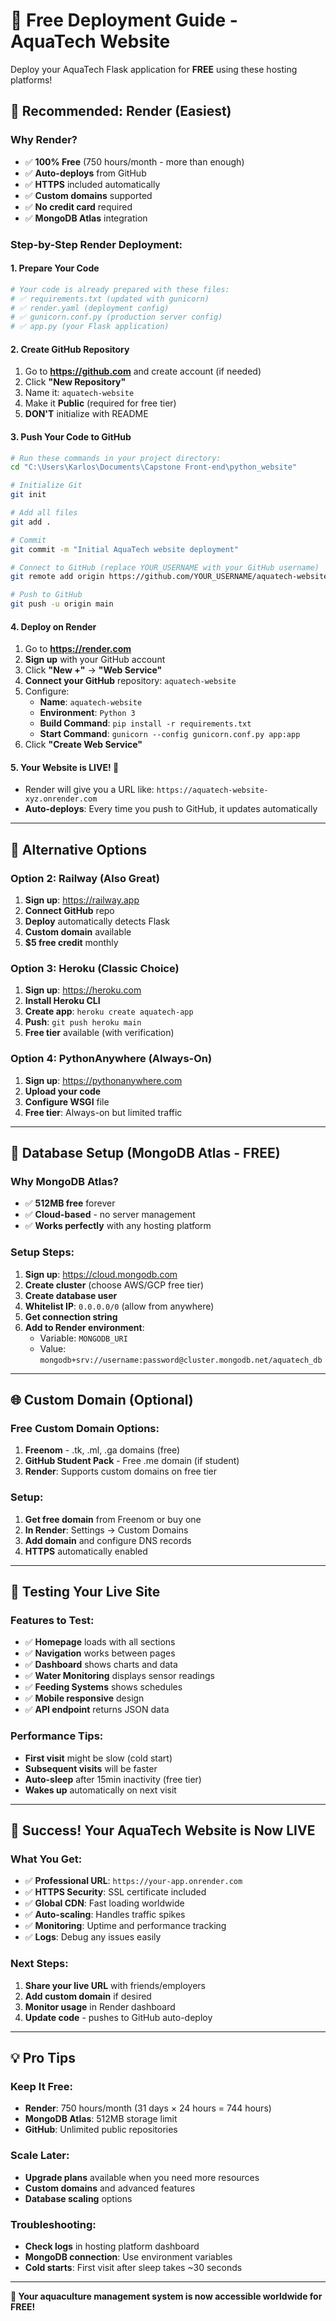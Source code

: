 # 🚀 Free Deployment Guide - AquaTech Website

Deploy your AquaTech Flask application for **FREE** using these hosting platforms!

## 🎯 **Recommended: Render (Easiest)**

### Why Render?
- ✅ **100% Free** (750 hours/month - more than enough)
- ✅ **Auto-deploys** from GitHub
- ✅ **HTTPS** included automatically  
- ✅ **Custom domains** supported
- ✅ **No credit card** required
- ✅ **MongoDB Atlas** integration

### Step-by-Step Render Deployment:

#### 1. **Prepare Your Code**
```bash
# Your code is already prepared with these files:
# ✅ requirements.txt (updated with gunicorn)
# ✅ render.yaml (deployment config)  
# ✅ gunicorn.conf.py (production server config)
# ✅ app.py (your Flask application)
```

#### 2. **Create GitHub Repository**
1. Go to **https://github.com** and create account (if needed)
2. Click **"New Repository"**
3. Name it: `aquatech-website`
4. Make it **Public** (required for free tier)
5. **DON'T** initialize with README

#### 3. **Push Your Code to GitHub**
```bash
# Run these commands in your project directory:
cd "C:\Users\Karlos\Documents\Capstone Front-end\python_website"

# Initialize Git
git init

# Add all files
git add .

# Commit
git commit -m "Initial AquaTech website deployment"

# Connect to GitHub (replace YOUR_USERNAME with your GitHub username)
git remote add origin https://github.com/YOUR_USERNAME/aquatech-website.git

# Push to GitHub
git push -u origin main
```

#### 4. **Deploy on Render**
1. Go to **https://render.com**
2. **Sign up** with your GitHub account
3. Click **"New +"** → **"Web Service"**
4. **Connect your GitHub** repository: `aquatech-website`
5. Configure:
   - **Name**: `aquatech-website`
   - **Environment**: `Python 3`
   - **Build Command**: `pip install -r requirements.txt`
   - **Start Command**: `gunicorn --config gunicorn.conf.py app:app`
6. Click **"Create Web Service"**

#### 5. **Your Website is LIVE! 🎉**
- Render will give you a URL like: `https://aquatech-website-xyz.onrender.com`
- **Auto-deploys**: Every time you push to GitHub, it updates automatically

---

## 🔄 **Alternative Options**

### Option 2: **Railway** (Also Great)
1. **Sign up**: https://railway.app
2. **Connect GitHub** repo
3. **Deploy** automatically detects Flask
4. **Custom domain** available
5. **$5 free credit** monthly

### Option 3: **Heroku** (Classic Choice)
1. **Sign up**: https://heroku.com
2. **Install Heroku CLI**
3. **Create app**: `heroku create aquatech-app`
4. **Push**: `git push heroku main`
5. **Free tier** available (with verification)

### Option 4: **PythonAnywhere** (Always-On)
1. **Sign up**: https://pythonanywhere.com
2. **Upload your code**
3. **Configure WSGI** file
4. **Free tier**: Always-on but limited traffic

---

## 💾 **Database Setup (MongoDB Atlas - FREE)**

### Why MongoDB Atlas?
- ✅ **512MB free** forever
- ✅ **Cloud-based** - no server management
- ✅ **Works perfectly** with any hosting platform

### Setup Steps:
1. **Sign up**: https://cloud.mongodb.com
2. **Create cluster** (choose AWS/GCP free tier)
3. **Create database user**
4. **Whitelist IP**: `0.0.0.0/0` (allow from anywhere)
5. **Get connection string**
6. **Add to Render environment**:
   - Variable: `MONGODB_URI`
   - Value: `mongodb+srv://username:password@cluster.mongodb.net/aquatech_db`

---

## 🌐 **Custom Domain (Optional)**

### Free Custom Domain Options:
1. **Freenom** - .tk, .ml, .ga domains (free)
2. **GitHub Student Pack** - Free .me domain (if student)
3. **Render**: Supports custom domains on free tier

### Setup:
1. **Get free domain** from Freenom or buy one
2. **In Render**: Settings → Custom Domains
3. **Add domain** and configure DNS records
4. **HTTPS** automatically enabled

---

## 🧪 **Testing Your Live Site**

### Features to Test:
- ✅ **Homepage** loads with all sections
- ✅ **Navigation** works between pages
- ✅ **Dashboard** shows charts and data
- ✅ **Water Monitoring** displays sensor readings
- ✅ **Feeding Systems** shows schedules
- ✅ **Mobile responsive** design
- ✅ **API endpoint** returns JSON data

### Performance Tips:
- **First visit** might be slow (cold start)
- **Subsequent visits** will be faster
- **Auto-sleep** after 15min inactivity (free tier)
- **Wakes up** automatically on next visit

---

## 🎉 **Success! Your AquaTech Website is Now LIVE**

### What You Get:
- ✅ **Professional URL**: `https://your-app.onrender.com`
- ✅ **HTTPS Security**: SSL certificate included
- ✅ **Global CDN**: Fast loading worldwide
- ✅ **Auto-scaling**: Handles traffic spikes
- ✅ **Monitoring**: Uptime and performance tracking
- ✅ **Logs**: Debug any issues easily

### Next Steps:
1. **Share your live URL** with friends/employers
2. **Add custom domain** if desired
3. **Monitor usage** in Render dashboard
4. **Update code** - pushes to GitHub auto-deploy

---

## 💡 **Pro Tips**

### Keep It Free:
- **Render**: 750 hours/month (31 days × 24 hours = 744 hours)
- **MongoDB Atlas**: 512MB storage limit
- **GitHub**: Unlimited public repositories

### Scale Later:
- **Upgrade plans** available when you need more resources
- **Custom domains** and advanced features
- **Database scaling** options

### Troubleshooting:
- **Check logs** in hosting platform dashboard
- **MongoDB connection**: Use environment variables
- **Cold starts**: First visit after sleep takes ~30 seconds

---

**🚀 Your aquaculture management system is now accessible worldwide for FREE!**
